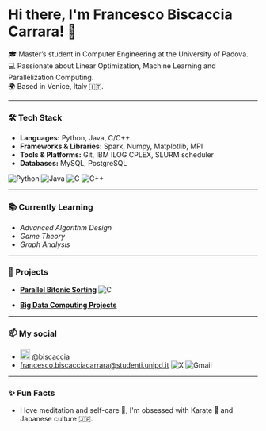 # Hi there, I'm Francesco Biscaccia Carrara! 👋

🎓 Master’s student in Computer Engineering at the University of Padova.  
💻 Passionate about Linear Optimization, Machine Learning and Parallelization Computing.  
🌍 Based in Venice, Italy 🇮🇹.  

---

### 🛠️ Tech Stack
- **Languages:** Python, Java, C/C++
- **Frameworks & Libraries:** Spark, Numpy, Matplotlib, MPI
- **Tools & Platforms:** Git, IBM ILOG CPLEX, SLURM scheduler
- **Databases:** MySQL, PostgreSQL

![Python](https://img.shields.io/badge/Python-3776AB?style=for-the-badge&logo=python&logoColor=white)
![Java](https://img.shields.io/badge/Java-ED8B00?style=for-the-badge&logo=java&logoColor=white)
![C](https://img.shields.io/badge/C-A8B9CC?style=for-the-badge&logo=c&logoColor=white)
![C++](https://img.shields.io/badge/C%2B%2B-00599C?style=for-the-badge&logo=c%2B%2B&logoColor=white)

---

### 📚 Currently Learning
- *Advanced Algorithm Design*
- *Game Theory*
- *Graph Analysis*
---

### 🚀 Projects
- **[Parallel Bitonic Sorting](https://github.com/francesco-biscaccia-carrara/BitonicSort)** ![C](https://cdn.jsdelivr.net/gh/devicons/devicon/icons/c/c-original.svg&width=20px)
  
- **[Big Data Computing Projects](https://github.com/francesco-biscaccia-carrara/BigData_Projects)**  

---

### 📫 My social
- <img src="https://upload.wikimedia.org/wikipedia/commons/6/60/X-logo.svg" alt="X" width="20" height="20"/> [@biscaccia](https://x.com/biscaccia?s=21)
- [francesco.biscacciacarrara@studenti.unipd.it](mailto:francesco.biscacciacarrara@studenti.unipd.it)
![X](https://upload.wikimedia.org/wikipedia/commons/6/60/X-logo.svg|width=20)
![Gmail](https://upload.wikimedia.org/wikipedia/commons/4/4e/Gmail_Icon_%282013-2020%29.svg|width=20)

---

### ✨ Fun Facts
- I love meditation and self-care 🍃, I'm obsessed with Karate 👊 and Japanese culture 🇯🇵.

